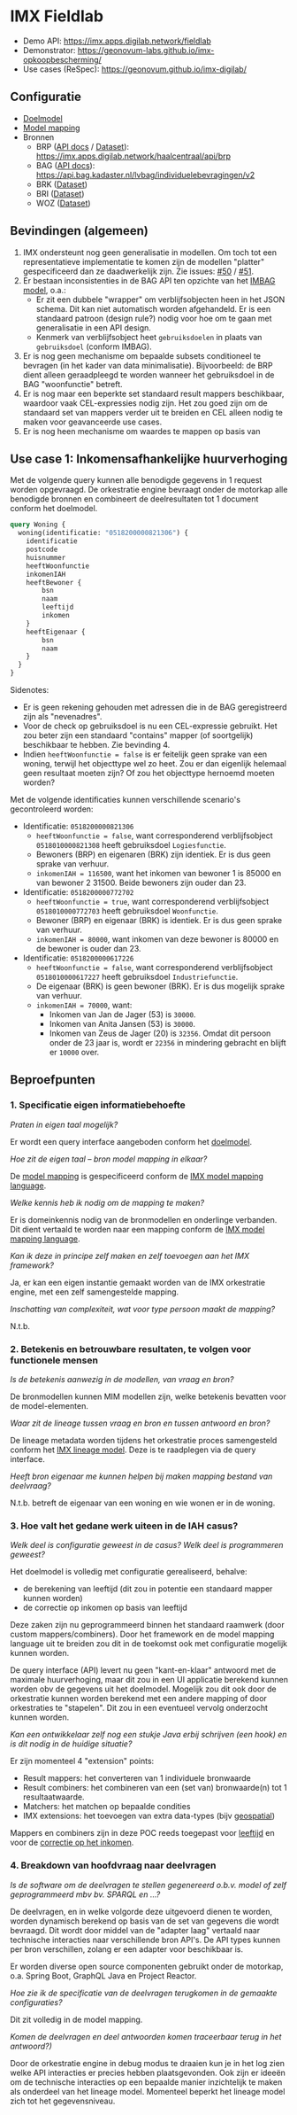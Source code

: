 # IMX Fieldlab

- Demo API: https://imx.apps.digilab.network/fieldlab
- Demonstrator: https://geonovum-labs.github.io/imx-opkoopbescherming/
- Use cases (ReSpec): https://geonovum.github.io/imx-digilab/

## Configuratie

- [Doelmodel](./config/fieldlab.yaml)
- [Model mapping](./config/fieldlab.mapping.yaml)
- Bronnen
  - BRP ([API docs](https://brp-api.github.io/Haal-Centraal-BRP-bevragen/v2/redoc) / [Dataset](https://github.com/BRP-API/Haal-Centraal-BRP-bevragen/blob/master/src/config/BrpService/test-data.json)): https://imx.apps.digilab.network/haalcentraal/api/brp
  - BAG ([API docs](https://lvbag.github.io/BAG-API/Technische%20specificatie/Redoc/)): https://api.bag.kadaster.nl/lvbag/individuelebevragingen/v2
  - BRK ([Dataset](./data/brk))
  - BRI ([Dataset](./data/bri))
  - WOZ ([Dataset](./data/woz))

## Bevindingen (algemeen)

1. IMX ondersteunt nog geen generalisatie in modellen. Om toch tot een representatieve implementatie te komen zijn de 
   modellen "platter" gespecificeerd dan ze daadwerkelijk zijn.
   Zie issues: [#50](https://github.com/imx-org/imx-orchestrate/issues/50) / [#51](https://github.com/imx-org/imx-orchestrate/issues/51).
2. Er bestaan inconsistenties in de BAG API ten opzichte van het
   [IMBAG model](https://imbag.github.io/catalogus/hoofdstukken/conceptueelmodel), o.a.:
   - Er zit een dubbele "wrapper" om verblijfsobjecten heen in het JSON schema. Dit kan niet automatisch worden 
    afgehandeld. Er is een standaard patroon (design rule?) nodig voor hoe om te gaan met generalisatie in een API design.   
   - Kenmerk van verblijfsobject heet `gebruiksdoelen` in plaats van `gebruiksdoel` (conform IMBAG).
3. Er is nog geen mechanisme om bepaalde subsets conditioneel te bevragen (in het kader van data minimalisatie).
   Bijvoorbeeld: de BRP dient alleen geraadpleegd te worden wanneer het gebruiksdoel in de BAG "woonfunctie" betreft.
4. Er is nog maar een beperkte set standaard result mappers beschikbaar, waardoor vaak CEL-expressies nodig zijn. Het
   zou goed zijn om de standaard set van mappers verder uit te breiden en CEL alleen nodig te maken voor geavanceerde
   use cases.
5. Er is nog heen mechanisme om waardes te mappen op basis van  

## Use case 1: Inkomensafhankelijke huurverhoging

Met de volgende query kunnen alle benodigde gegevens in 1 request worden opgevraagd. De orkestratie engine bevraagt
onder de motorkap alle benodigde bronnen en combineert de deelresultaten tot 1 document conform het doelmodel.

```graphql
query Woning {
  woning(identificatie: "0518200000821306") {
    identificatie
    postcode
    huisnummer
    heeftWoonfunctie
    inkomenIAH
    heeftBewoner {
        bsn
        naam
        leeftijd
        inkomen
    }
    heeftEigenaar {
        bsn
        naam
    }
  }
}
```

Sidenotes:
- Er is geen rekening gehouden met adressen die in de BAG geregistreerd zijn als "nevenadres".
- Voor de check op gebruiksdoel is nu een CEL-expressie gebruikt. Het zou beter zijn een standaard "contains" mapper
  (of soortgelijk) beschikbaar te hebben. Zie bevinding 4.
- Indien `heeftWoonfunctie = false` is er feitelijk geen sprake van een woning, terwijl het objecttype wel zo heet.
  Zou er dan eigenlijk helemaal geen resultaat moeten zijn? Of zou het objecttype hernoemd moeten worden?

Met de volgende identificaties kunnen verschillende scenario's gecontroleerd worden:

- Identificatie: `0518200000821306`
  - `heeftWoonfunctie = false`, want corresponderend verblijfsobject `0518010000821308` heeft gebruiksdoel `Logiesfunctie`.
  - Bewoners (BRP) en eigenaren (BRK) zijn identiek. Er is dus geen sprake van verhuur.
  - `inkomenIAH = 116500`, want het inkomen van bewoner 1 is 85000 en van bewoner 2 31500. Beide bewoners zijn ouder dan 23.
- Identificatie: `0518200000772702`
  - `heeftWoonfunctie = true`, want corresponderend verblijfsobject `0518010000772703` heeft gebruiksdoel `Woonfunctie`.
  - Bewoner (BRP) en eigenaar (BRK) is identiek. Er is dus geen sprake van verhuur. 
  - `inkomenIAH = 80000`, want inkomen van deze bewoner is 80000 en de bewoner is ouder dan 23.
- Identificatie: `0518200000617226`
  - `heeftWoonfunctie = false`, want corresponderend verblijfsobject `0518010000617227` heeft gebruiksdoel `Industriefunctie`.
  - De eigenaar (BRK) is geen bewoner (BRK). Er is dus mogelijk sprake van verhuur. 
  - `inkomenIAH = 70000`, want:
    - Inkomen van Jan de Jager (53) is `30000`.
    - Inkomen van Anita Jansen (53) is `30000`.
    - Inkomen van Zeus de Jager (20) is `32356`. Omdat dit persoon onder de 23 jaar is, wordt er `22356` in mindering gebracht en blijft er `10000` over.

## Beproefpunten

### 1. Specificatie eigen informatiebehoefte

_Praten in eigen taal mogelijk?_

Er wordt een query interface aangeboden conform het [doelmodel](./config/fieldlab.yaml).

_Hoe zit de eigen taal – bron model mapping in elkaar?_

De [model mapping](./config/fieldlab.mapping.yaml) is gespecificeerd conform de [IMX model mapping language](https://geonovum.github.io/IMX-ModelMapping/). 

_Welke kennis heb ik nodig om de mapping te maken?_

Er is domeinkennis nodig van de bronmodellen en onderlinge verbanden. Dit dient vertaald te worden naar een mapping conform de [IMX model mapping language](https://geonovum.github.io/IMX-ModelMapping/).

_Kan ik deze in principe zelf maken en zelf toevoegen aan het IMX framework?_

Ja, er kan een eigen instantie gemaakt worden van de IMX orkestratie engine, met een zelf samengestelde mapping.

_Inschatting van complexiteit, wat voor type persoon maakt de mapping?_

N.t.b.

### 2. Betekenis en betrouwbare resultaten, te volgen voor functionele mensen 

_Is de betekenis aanwezig in de modellen, van vraag en bron?_

De bronmodellen kunnen MIM modellen zijn, welke betekenis bevatten voor de model-elementen.

_Waar zit de lineage tussen vraag en bron en tussen antwoord en bron?_

De lineage metadata worden tijdens het orkestratie proces samengesteld conform het [IMX lineage model](https://geonovum.github.io/IMX-LineageModel/). Deze is te raadplegen via de query interface.

_Heeft bron eigenaar me kunnen helpen bij maken mapping bestand van deelvraag?_

N.t.b. betreft de eigenaar van een woning en wie wonen er in de woning.

### 3. Hoe valt het gedane werk uiteen in de IAH casus? 

_Welk deel is configuratie geweest in de casus? Welk deel is programmeren geweest?_

Het doelmodel is volledig met configuratie gerealiseerd, behalve:
- de berekening van leeftijd (dit zou in potentie een standaard mapper kunnen worden)
- de correctie op inkomen op basis van leeftijd

Deze zaken zijn nu geprogrammeerd binnen het standaard raamwerk (door custom mappers/combiners). Door het framework en 
de model mapping language uit te breiden zou dit in de toekomst ook met configuratie mogelijk kunnen worden.

De query interface (API) levert nu geen "kant-en-klaar" antwoord met de maximale huurverhoging, maar dit zou in een UI
applicatie berekend kunnen worden obv de gegevens uit het doelmodel. Mogelijk zou dit ook door de orkestratie
kunnen worden berekend met een andere mapping of door orkestraties te "stapelen". Dit zou in een eventueel vervolg
onderzocht kunnen worden.

_Kan een ontwikkelaar zelf nog een stukje Java erbij schrijven (een hook) en is dit nodig in de huidige situatie?_ 

Er zijn momenteel 4 "extension" points:

- Result mappers: het converteren van 1 individuele bronwaarde
- Result combiners: het combineren van een (set van) bronwaarde(n) tot 1 resultaatwaarde.
- Matchers: het matchen op bepaalde condities
- IMX extensions: het toevoegen van extra data-types (bijv [geospatial](https://github.com/imx-org/imx-orchestrate/blob/main/ext-spatial/src/main/java/nl/geostandaarden/imx/orchestrate/ext/spatial/SpatialExtension.java))

Mappers en combiners zijn in deze POC reeds toegepast voor [leeftijd](./src/main/java/nl/geostandaarden/imx/fieldlab/mapper/AgeMapperType.java)
 en voor de [correctie op het inkomen](./src/main/java/nl/geostandaarden/imx/fieldlab/combiner/inkomenIAHCombinerType.java).

### 4. Breakdown van hoofdvraag naar deelvragen 

_Is de software om de deelvragen te stellen gegenereerd o.b.v. model of zelf geprogrammeerd mbv bv. SPARQL en ...?_

De deelvragen, en in welke volgorde deze uitgevoerd dienen te worden, worden dynamisch berekend op basis van de set van
gegevens die wordt bevraagd. Dit wordt door middel van de "adapter laag" vertaald naar technische interacties naar
verschillende bron API's. De API types kunnen per bron verschillen, zolang er een adapter voor beschikbaar is.

Er worden diverse open source componenten gebruikt onder de motorkap, o.a. Spring Boot, GraphQL Java en Project Reactor.

_Hoe zie ik de specificatie van de deelvragen terugkomen in de gemaakte configuraties?_

Dit zit volledig in de model mapping.

_Komen de deelvragen en deel antwoorden komen traceerbaar terug in het antwoord?)_

Door de orkestratie engine in debug modus te draaien kun je in het log zien welke API interacties er precies hebben
plaatsgevonden. Ook zijn er ideeën om de technische interacties op een bepaalde manier inzichtelijk te maken als
onderdeel van het lineage model. Momenteel beperkt het lineage model zich tot het gegevensniveau.

